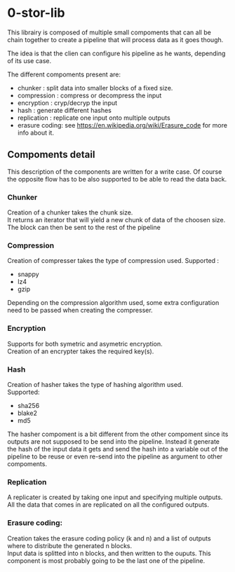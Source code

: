 # 0-stor-lib


This librairy is composed of multiple small compoments that can all be chain together to create a pipeline that will process data as it goes though.

The idea is that the clien can configure his pipeline as he wants, depending of its use case.

The different compoments present are:
- chunker : split data into smaller blocks of a fixed size.
- compression : compress or decompress the input
- encryption : cryp/decryp the input
- hash : generate different hashes
- replication : replicate one input onto multiple outputs
- erasure coding: see https://en.wikipedia.org/wiki/Erasure_code for more info about it.


## Compoments detail
This description of the components are written for a write case. Of course the opposite flow has to be also supported to be able to read the data back.

### Chunker
Creation of a chunker takes the chunk size.  
It returns an iterator that will yield a new chunk of data of the choosen size.  The block can then be sent to the rest of the pipeline

### Compression
Creation of compresser takes the type of compression used.
Supported :
- snappy
- lz4
- gzip

Depending on the compression algorithm used, some extra configuration need to be passed when creating the compresser.


### Encryption
Supports for both symetric and asymetric encryption.  
Creation of an encrypter takes the required key(s).

### Hash
Creation of hasher takes the type of hashing algorithm used.  
Supported:
- sha256
- blake2
- md5

The hasher compoment is a bit different from the other compoment since its outputs are not supposed to be send into the pipeline. Instead it generate the hash of the input data it gets and send the hash into a variable out of the pipeline to be reuse or even re-send into the pipeline as argument to other compoments.

### Replication
A replicater is created by taking one input and specifying multiple outputs.
All the data that comes in are replicated on all the configured outputs.


### Erasure coding:
Creation takes the erasure coding policy (k and n) and a list of outputs where to distribute the generated n blocks.  
Input data is splitted into n blocks, and then written to the ouputs.
This component is most probably going to be the last one of the pipeline.
